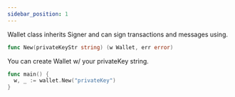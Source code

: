 ```yaml
---
sidebar_position: 1
---
```


Wallet class inherits Signer and can sign transactions and messages using.

```go
func New(privateKeyStr string) (w Wallet, err error)
```

You can create Wallet w/ your privateKey string.

```go
func main() {
  w, _ := wallet.New("privateKey")
}
```
